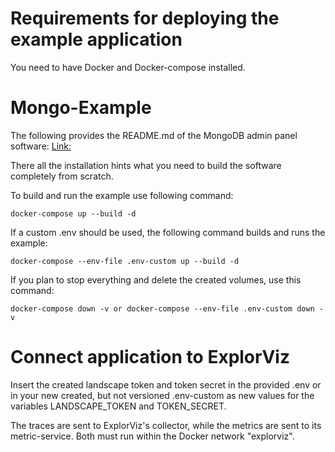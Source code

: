 # Requirements for deploying the example application

You need to have Docker and Docker-compose installed. 

# Mongo-Example

The following provides the README.md of the MongoDB admin panel software:
    [Link:](https://github.com/mongo-express/mongo-express/blob/master/README.md)

There all the installation hints what you need to build the software completely from scratch.

To build and run the example use following command:

    docker-compose up --build -d

If a custom .env should be used, the following command builds and runs the example:

    docker-compose --env-file .env-custom up --build -d

If you plan to stop everything and delete the created volumes, use this command:

    docker-compose down -v or docker-compose --env-file .env-custom down -v

# Connect application to ExplorViz

Insert the created landscape token and token secret in the provided .env or in your new created, but not versioned .env-custom as new values for the variables LANDSCAPE_TOKEN and TOKEN_SECRET.

The traces are sent to ExplorViz's collector, while the metrics are sent to its metric-service. Both must run within the Docker network "explorviz".
